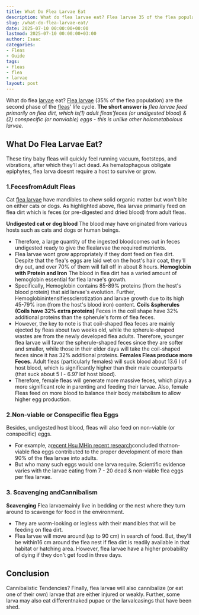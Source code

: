 ```yaml
---
title: What Do Flea Larvae Eat
description: What do flea larvae eat? Flea larvae 35 of the flea population are the second phase of the fleas' life cycle. The short answer is flea larvae feed primarily...
slug: /what-do-flea-larvae-eat/
date: 2025-07-10 00:00:00+00:00
lastmod: 2025-07-10 00:00:00+03:00
author: Isaac
categories:
- Fleas
- Guide
tags:
- fleas
- flea
- larvae
layout: post
---
```

What do flea [larvae](https://pestpolicy.com/what-do-flea-larvae-look-like/) eat?
[Flea larvae](http://npic.orst.edu/pest/flea.html)
(35% of the flea population) are the second phase of the [fleas](https://pestpolicy.com/where-do-flea-larvae-live/)' life cycle.
**The short answer is**
*flea larvae feed primarily on flea dirt, which is(1) adult fleas'feces (or undigested blood) & (2) conspecific (or nonviable) eggs - this is unlike other holometabolous larvae.*
## What Do Flea Larvae Eat?
These tiny
baby fleas
will quickly feel running vacuum, footsteps, and vibrations, after which they'll act dead.
As hematophagous obligate epiphytes, flea larva doesnt require a host to survive or grow.
### 1.**Feces**from**Adult Fleas**
Cat
[flea larvae](https://pestpolicy.com/what-do-flea-larvae-look-like/)
have mandibles to chew solid organic matter but won't bite on either cats or dogs.
As highlighted above, flea larvae primarily feed on flea dirt  which is feces (or pre-digested and dried blood) from adult fleas.

**Undigested cat or dog blood**
The blood may have originated from various hosts such as cats and dogs or human beings.
- Therefore, a large quantity of the ingested bloodcomes out in feces undigested ready to give the flealarvae the required nutrients.
- Flea larvae wont grow appropriately if they dont feed on flea dirt.
Despite that the
flea's eggs
are laid wet on the host's hair coat, they'll dry out, and over 70% of them will fall off in about 8 hours.
**Hemoglobin with Protein and Iron**
The blood in flea dirt has a varied amount of hemoglobin essential for flea larvae's growth.
- Specifically, Hemoglobin contains 85-89% proteins (from the host's blood protein) that aid larvae's evolution.
Further, Hemoglobinintensifiessclerotization and larvae growth due to its high 45-79% iron (from the host's blood iron) content.
**Coils &spherules (Coils have 32% extra proteins)**
Feces in the coil shape have 32% additional proteins than the spherule's form of flea feces.
- However, the key to note is that coil-shaped flea feces are mainly ejected by fleas about two weeks old, while the spherule-shaped wastes are from the newly developed flea adults.
Therefore, younger flea larvae will favor the spherule-shaped feces since they are softer and smaller, while those in their elder days will take the coil-shaped feces since it has 32% additional proteins.
**Females Fleas produce more Feces.**
Adult fleas (particularly females) will suck blood about 13.6 l of host blood, which is significantly higher than their male counterparts (that suck about 5 l - 6.97 lof host blood).
- Therefore, female fleas will generate more massive feces, which plays a more significant role in parenting and feeding their larvae.
Also, female Fleas feed on more blood to balance their body metabolism to allow higher egg production.
### 2.Non-viable or Conspecific flea Eggs
Besides, undigested host blood, fleas will also feed on non-viable (or conspecific) eggs.
- For example, a[recent Hsu MHin recent research](https://pubmed.ncbi.nlm.nih.gov/12510898/)concluded thatnon-viable flea eggs contributed to the proper development of more than 90% of the flea larvae into adults.
- But who many such eggs would one larva require.
Scientific evidence varies with the larvae eating from 7 - 20 dead & non-viable
flea eggs
per flea larvae.
### **3. Scavenging andCannibalism**
**Scavenging**
Flea larvaemainly live
in bedding or the nest where they turn around to scavenge for food in the environment.
- They are worm-looking or legless with their mandibles that will be feeding on flea dirt.
- Flea larvae will move around (up to 90 cm) in search of food.
But, they'll be within16 cm around the flea nest if flea dirt is readily available in that habitat or hatching area. However, flea larvae have a higher probability of dying if they don't get food in three days.
## Conclusion
Cannibalistic Tendencies? Finally, flea larvae will also cannibalize (or eat one of their own) larvae that are either injured or weakly.
Further, some larva may also eat differentnaked pupae or the larvalcasings that have been shed.
